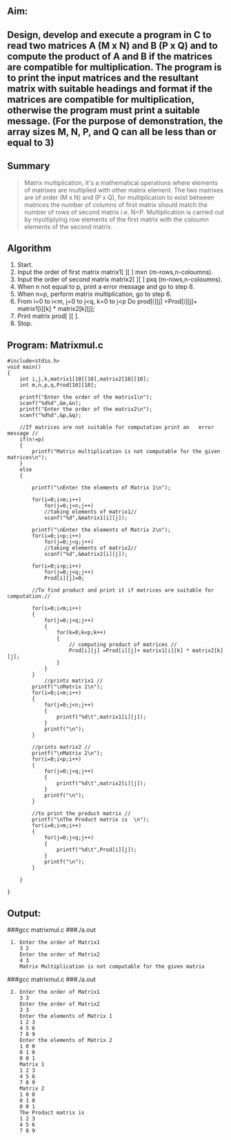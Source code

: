 ## Aim:
## Design, develop and execute a program in C to read two matrices A (M x N) and B (P x Q) and to compute the product of A and B if the matrices are compatible for multiplication. The program is to print the input matrices and the resultant matrix with suitable headings and format if the matrices are compatible for multiplication, otherwise the program must print a suitable message. (For the purpose of demonstration, the array sizes M, N, P, and Q can all be less than or equal to 3)

## Summary

>Matrix multiplication, it's a mathematical operations where elements of matrixes are multiplied with other matrix element. The two matrixes are of order (M x N) and (P x Q), for multiplication to exist between matrices the number of columns of first matrix should match the number of rows of second matrix i.e. N=P. Multiplication is carried out by myultiplying row  elements of the first matrix with the coloumn elements of the second matrix. 
    
## Algorithm
1. Start.
2. Input the order of first matrix   matrix1[ ][ ]       mxn  (m-rows,n-coloumns).
3. Input the order of second matrix  matrix2[ ][ ]     pxq  (m-rows,n-coloumns).
4. When n not equal to p, print a error message and   go to step 8.
5. When n=p, perform matrix multiplication, go to step 6.
6. From i=0 to i<m, j=0 to j<q, k=0 to j<p
		Do    prod[i][j] =Prod[i][j]+ matrix1[i][k] * matrix2[k][j];  
7. Print matrix  prod[ ][ ].
8. Stop.
  
## Program: Matrixmul.c
	#include<stdio.h>
	void main()
	{
		int i,j,k,matrix1[10][10],matrix2[10][10];
		int m,n,p,q,Prod[10][10];
	
		printf("Enter the order of the matrix1\n");
		scanf("%d%d",&m,&n); 
		printf("Enter the order of the matrix2\n");
		scanf("%d%d",&p,&q);
	
		//If matrices are not suitable for computation print an   error message //
		if(n!=p)
		{
			printf("Matrix multiplication is not computable for the given matrices\n");
		}	
		else
		{
	
			printf("\nEnter the elements of Matrix 1\n"); 
		
			for(i=0;i<m;i++) 
				for(j=0;j<n;j++) 
				//taking elements of matrix1//
			 	scanf("%d",&matrix1[i][j]); 
		
			printf("\nEnter the elements of Matrix 2\n"); 
			for(i=0;i<p;i++) 
				for(j=0;j<q;j++) 
				//taking elements of matrix2//
				scanf("%d",&matrix2[i][j]); 
	
			for(i=0;i<p;i++)
				for(j=0;j<q;j++)
		  		Prod[i][j]=0;
	
			//To find product and print it if matrices are suitable for computation.//
	
			for(i=0;i<m;i++) 
			{ 
		 		for(j=0;j<q;j++) 
			 	{ 
				  	for(k=0;k<p;k++) 
				   	{ 
						// computing product of matrices //
						Prod[i][j] =Prod[i][j]+ matrix1[i][k] * matrix2[k][j];  
					} 
			 	} 
			} 
		       	//prints matrix1 //
			printf("\nMatrix 1\n"); 
			for(i=0;i<m;i++) 
			{ 
			 	for(j=0;j<n;j++) 
			 	{ 
				  	printf("%d\t",matrix1[i][j]); 
		 		} 
				printf("\n"); 
			} 
		
			//prints matrix2 //
			printf("\nMatrix 2\n"); 
			for(i=0;i<p;i++) 
			{ 
			 	for(j=0;j<q;j++) 
		 		{ 
				  	printf("%d\t",matrix2[i][j]); 
			 	} 
				printf("\n"); 
			} 
			
			//to print the product matrix //
			printf("\nThe Product matrix is  \n"); 
			for(i=0;i<m;i++) 
			{ 
				for(j=0;j<q;j++) 
				{ 
					printf("%d\t",Prod[i][j]); 
				} 
				printf("\n"); 
			} 
	
		}
		
	}

## Output:

###gcc matrixmul.c
###./a.out


     1. Enter the order of Matrix1
        3 2
        Enter the order of Matrix2
        4 3
        Matrix Multiplication is not computable for the given matrix 



###gcc matrixmul.c
###./a.out

     2. Enter the order of Matrix1
        3 3
        Enter the order of Matrix2
        3 3
        Enter the elements of Matrix 1
        1 2 3
        4 5 6
        7 8 9
        Enter the elements of Matrix 2
        1 0 0
        0 1 0
        0 0 1
        Matrix 1
        1 2 3
        4 5 6
        7 8 9
        Matrix 2
        1 0 0
        0 1 0
        0 0 1
        The Product matrix is
        1 2 3
        4 5 6
        7 8 9
